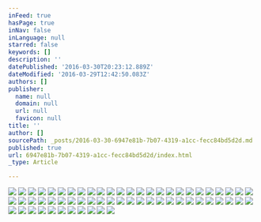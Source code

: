 ```yaml
---
inFeed: true
hasPage: true
inNav: false
inLanguage: null
starred: false
keywords: []
description: ''
datePublished: '2016-03-30T20:23:12.889Z'
dateModified: '2016-03-29T12:42:50.083Z'
authors: []
publisher:
  name: null
  domain: null
  url: null
  favicon: null
title: ''
author: []
sourcePath: _posts/2016-03-30-6947e81b-7b07-4319-a1cc-fecc84bd5d2d.md
published: true
url: 6947e81b-7b07-4319-a1cc-fecc84bd5d2d/index.html
_type: Article

---
```

![](https://the-grid-user-content.s3-us-west-2.amazonaws.com/86759313-e706-48a1-a4ab-c214724efa60.jpg)
![](https://the-grid-user-content.s3-us-west-2.amazonaws.com/74d7705d-b1e4-4896-8a95-8fee80a36a0d.jpg)
![](https://the-grid-user-content.s3-us-west-2.amazonaws.com/7dd93dfa-611b-462e-815a-419cb6d1ee5b.jpg)
![](https://the-grid-user-content.s3-us-west-2.amazonaws.com/597c08c8-eb2d-4097-b062-79d655bddaf8.jpg)
![](https://the-grid-user-content.s3-us-west-2.amazonaws.com/b247d91d-0ad2-4b04-a8eb-bbbb933b6365.jpg)
![](https://the-grid-user-content.s3-us-west-2.amazonaws.com/e995e54b-cd61-444c-8a8c-6cb4557ed8c2.jpg)
![](https://the-grid-user-content.s3-us-west-2.amazonaws.com/052dd650-feb7-4925-8323-4855950533ba.jpg)
![](https://the-grid-user-content.s3-us-west-2.amazonaws.com/1613c7e6-50b8-422d-8089-661d47e1c0df.jpg)
![](https://the-grid-user-content.s3-us-west-2.amazonaws.com/4376ed0f-3402-4d50-89eb-b366cbf79b70.jpg)
![](https://the-grid-user-content.s3-us-west-2.amazonaws.com/4d41e936-7c39-4b9d-b5a4-791751c0ee07.jpg)
![](https://the-grid-user-content.s3-us-west-2.amazonaws.com/c544a8e3-5020-45d1-9583-aa4eb76c9ffd.jpg)
![](https://the-grid-user-content.s3-us-west-2.amazonaws.com/5030c5e9-1bfd-427b-a763-d1cac916588d.jpg)
![](https://the-grid-user-content.s3-us-west-2.amazonaws.com/60508e17-4bb0-451b-acab-743f8bef3015.jpg)
![](https://the-grid-user-content.s3-us-west-2.amazonaws.com/72884f3f-dc7c-495c-ac49-e8f03d6ed12f.jpg)
![](https://the-grid-user-content.s3-us-west-2.amazonaws.com/ab3d9542-9e44-4cb5-b85b-894d55977f3e.jpg)
![](https://the-grid-user-content.s3-us-west-2.amazonaws.com/2c7435e1-1f35-4e02-871d-ff66bea384aa.jpg)
![](https://the-grid-user-content.s3-us-west-2.amazonaws.com/d82251b4-538a-4fef-9a82-b0b8856cbed2.jpg)
![](https://the-grid-user-content.s3-us-west-2.amazonaws.com/c76c2a22-579f-4847-832b-cd97241b7bd3.jpg)
![](https://the-grid-user-content.s3-us-west-2.amazonaws.com/d5e447d8-bd5a-4e8f-865a-8463dcde4ca7.jpg)
![](https://the-grid-user-content.s3-us-west-2.amazonaws.com/015a96ce-e20f-404a-b49c-1e5a1a477c9e.jpg)
![](https://the-grid-user-content.s3-us-west-2.amazonaws.com/fc1468ad-68ff-43a2-b211-8a9da21c07bd.jpg)
![](https://the-grid-user-content.s3-us-west-2.amazonaws.com/39af2c93-b471-408b-b137-6f8c7311ef8a.jpg)
![](https://the-grid-user-content.s3-us-west-2.amazonaws.com/975ff1af-3fdd-414d-8592-6ee6b927445d.jpg)
![](https://the-grid-user-content.s3-us-west-2.amazonaws.com/5420ff10-5d01-4ac6-892c-b730e924897a.jpg)
![](https://the-grid-user-content.s3-us-west-2.amazonaws.com/7f2ff1ed-5389-4b56-89a1-9ce1f71194ce.jpg)
![](https://the-grid-user-content.s3-us-west-2.amazonaws.com/2224d881-0757-49a6-94a4-94206894199b.jpg)
![](https://the-grid-user-content.s3-us-west-2.amazonaws.com/5a2e91ae-e3b9-43c7-84c9-f740da08973f.jpg)
![](https://the-grid-user-content.s3-us-west-2.amazonaws.com/2713e716-3e07-4f77-a6de-9d87c6a6a79c.jpg)
![](https://the-grid-user-content.s3-us-west-2.amazonaws.com/e5981931-1e58-4213-b381-066c02a1479b.jpg)
![](https://the-grid-user-content.s3-us-west-2.amazonaws.com/7a6a9954-f006-4a91-9bb8-93172f058364.jpg)
![](https://the-grid-user-content.s3-us-west-2.amazonaws.com/50446501-25e9-47a9-a107-e18d92c0856d.jpg)
![](https://the-grid-user-content.s3-us-west-2.amazonaws.com/64f3fe61-6f68-40ba-996d-adde5d346fe5.jpg)
![](https://the-grid-user-content.s3-us-west-2.amazonaws.com/2ad666c8-f937-4c55-b717-937396897eae.jpg)
![](https://the-grid-user-content.s3-us-west-2.amazonaws.com/4c4cd6cb-fb21-4658-9219-d5623f1eb2cf.jpg)
![](https://the-grid-user-content.s3-us-west-2.amazonaws.com/1eb17242-3210-466b-a975-e07ba3fbea30.jpg)
![](https://the-grid-user-content.s3-us-west-2.amazonaws.com/689c4e39-66f5-4f05-a91a-bbefb7bea629.jpg)
![](https://the-grid-user-content.s3-us-west-2.amazonaws.com/84c6db4a-ae47-47d6-aaff-cc055bad4384.jpg)
![](https://the-grid-user-content.s3-us-west-2.amazonaws.com/c3c7e56a-007a-4237-b7a5-5fb5077e7d59.jpg)
![](https://the-grid-user-content.s3-us-west-2.amazonaws.com/e149f97d-dc4b-4759-961f-57a6a51f8486.jpg)
![](https://the-grid-user-content.s3-us-west-2.amazonaws.com/5903953f-7f3a-4d81-b3dd-92674533517a.jpg)
![](https://the-grid-user-content.s3-us-west-2.amazonaws.com/b189e60d-6248-47a8-a7f1-9d929bf0b34f.jpg)
![](https://the-grid-user-content.s3-us-west-2.amazonaws.com/381b5c76-ef95-41bd-8802-c238c32808d5.jpg)
![](https://the-grid-user-content.s3-us-west-2.amazonaws.com/bb4b1e4b-d924-4ad4-9699-cfe2313c481f.jpg)
![](https://the-grid-user-content.s3-us-west-2.amazonaws.com/32d1aafc-8a7b-4397-856f-0b3b425bd95e.jpg)
![](https://the-grid-user-content.s3-us-west-2.amazonaws.com/77540498-7b2e-4b19-9522-7383d884a91f.jpg)
![](https://the-grid-user-content.s3-us-west-2.amazonaws.com/6095b299-a5c6-4be5-9827-8caca38407e7.jpg)
![](https://the-grid-user-content.s3-us-west-2.amazonaws.com/27a7d854-7b1e-43ec-8e3b-0d5b7eb0fe9e.jpg)
![](https://the-grid-user-content.s3-us-west-2.amazonaws.com/8218ce4e-072f-4b22-9c39-d9341ff0e2d2.jpg)
![](https://the-grid-user-content.s3-us-west-2.amazonaws.com/9f5f113e-4c78-4733-9ad6-650919485e87.jpg)
![](https://the-grid-user-content.s3-us-west-2.amazonaws.com/7d303398-e9b9-4412-9055-3c9102bb48fe.jpg)
![](https://the-grid-user-content.s3-us-west-2.amazonaws.com/29285841-3bff-48cf-a828-ec2e6498ce41.jpg)
![](https://the-grid-user-content.s3-us-west-2.amazonaws.com/fe9e2219-afd3-49a3-9097-d6a2c0941cdb.jpg)
![](https://the-grid-user-content.s3-us-west-2.amazonaws.com/41b27dee-44fd-40cb-8364-4a451ceecba3.jpg)
![](https://the-grid-user-content.s3-us-west-2.amazonaws.com/6b7eb508-9ecb-4cb3-a3da-22ee639369db.jpg)
![](https://the-grid-user-content.s3-us-west-2.amazonaws.com/da877219-b8bc-45a9-a232-8ee7ff3d0ef7.jpg)
![](https://the-grid-user-content.s3-us-west-2.amazonaws.com/dafdfc42-e765-4838-815a-37ecb8b535bc.jpg)
![](https://the-grid-user-content.s3-us-west-2.amazonaws.com/000d6aaa-15e6-4102-971f-c22553c94324.jpg)
![](https://the-grid-user-content.s3-us-west-2.amazonaws.com/4f592b4e-8b16-48a8-903b-4184335e02db.jpg)
![](https://the-grid-user-content.s3-us-west-2.amazonaws.com/4aaa1a8f-aa34-4e42-9a81-116cb758f0e8.jpg)
![](https://the-grid-user-content.s3-us-west-2.amazonaws.com/65a28442-1142-4d97-a3b6-d32faf0e8ed3.jpg)
![](https://the-grid-user-content.s3-us-west-2.amazonaws.com/edd843a3-909b-46d5-af59-5243534dda59.jpg)